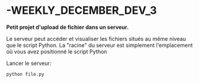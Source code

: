# -WEEKLY_DECEMBER_DEV_3

**Petit projet d'upload de fichier dans un serveur.**

Le serveur peut accéder et visualiser les fichiers situés au même niveau que le script Python. La "racine" du serveur est simplement l'emplacement où vous avez positionné le script Python

Lancer le serveur:
```shell
python file.py
```
